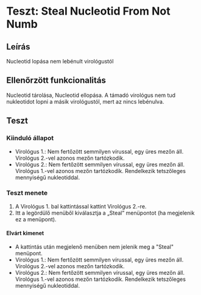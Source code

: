 # Teszt: Steal Nucleotid From Not Numb

## Leírás

Nucleotid lopása nem lebénult virológustól

## Ellenőrzött funkcionalitás

Nucleotid tárolása, Nucleotid ellopása. A támadó virológus nem tud nukleotidot lopni a másik virológustól, mert az nincs lebénulva.

## Teszt

### Kiinduló állapot

- Virológus 1.: Nem fertőzött semmilyen vírussal, egy üres mezőn áll. Virológus 2.-vel azonos mezőn tartózkodik.
- Virológus 2.: Nem fertőzött semmilyen vírussal, egy üres mezőn áll. Virológus 1.-vel azonos mezőn tartózkodik. Rendelkezik tetszőleges mennyiségű nukleotiddal.

### Teszt menete

1. A Virológus 1. bal kattintással kattint Virológus 2.-re.
2. Itt a legördülő menüből kiválasztja a „Steal” menüpontot (ha megjelenik ez a menüpont).

#### Elvárt kimenet

- A kattintás után megjelenő menüben nem jelenik meg a "Steal" menüpont.
- Virológus 1.: Nem fertőzött semmilyen vírussal, egy üres mezőn áll. Virológus 2.-vel azonos mezőn tartózkodik.
- Virológus 2.: Nem fertőzött semmilyen vírussal, egy üres mezőn áll. Virológus 1.-vel azonos mezőn tartózkodik. Rendelkezik tetszőleges mennyiségű nukleotiddal.
